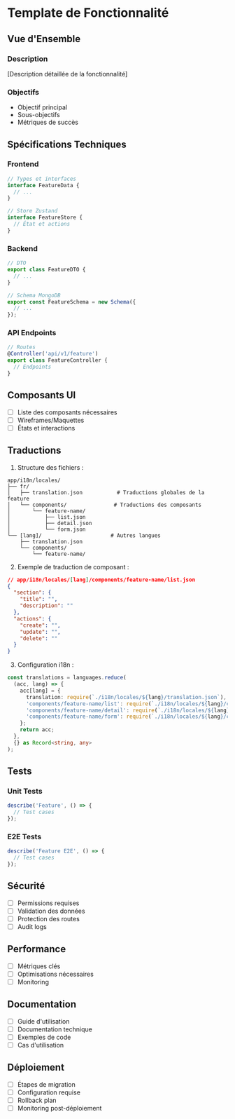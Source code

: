 # Template de Fonctionnalité

## Vue d'Ensemble

### Description

[Description détaillée de la fonctionnalité]

### Objectifs

- Objectif principal
- Sous-objectifs
- Métriques de succès

## Spécifications Techniques

### Frontend

```typescript
// Types et interfaces
interface FeatureData {
  // ...
}

// Store Zustand
interface FeatureStore {
  // État et actions
}
```

### Backend

```typescript
// DTO
export class FeatureDTO {
  // ...
}

// Schema MongoDB
export const FeatureSchema = new Schema({
  // ...
});
```

### API Endpoints

```typescript
// Routes
@Controller('api/v1/feature')
export class FeatureController {
  // Endpoints
}
```

## Composants UI

- [ ] Liste des composants nécessaires
- [ ] Wireframes/Maquettes
- [ ] États et interactions

## Traductions

1. Structure des fichiers :
```
app/i18n/locales/
├── fr/
│   ├── translation.json           # Traductions globales de la feature
│   └── components/               # Traductions des composants
│       └── feature-name/
│           ├── list.json
│           ├── detail.json
│           └── form.json
└── [lang]/                      # Autres langues
    ├── translation.json
    └── components/
        └── feature-name/
```

2. Exemple de traduction de composant :
```json
// app/i18n/locales/[lang]/components/feature-name/list.json
{
  "section": {
    "title": "",
    "description": ""
  },
  "actions": {
    "create": "",
    "update": "",
    "delete": ""
  }
}
```

3. Configuration i18n :
```typescript
const translations = languages.reduce(
  (acc, lang) => {
    acc[lang] = {
      translation: require(`./i18n/locales/${lang}/translation.json`),
      'components/feature-name/list': require(`./i18n/locales/${lang}/components/feature-name/list.json`),
      'components/feature-name/detail': require(`./i18n/locales/${lang}/components/feature-name/detail.json`),
      'components/feature-name/form': require(`./i18n/locales/${lang}/components/feature-name/form.json`),
    };
    return acc;
  },
  {} as Record<string, any>
);
```

## Tests

### Unit Tests

```typescript
describe('Feature', () => {
  // Test cases
});
```

### E2E Tests

```typescript
describe('Feature E2E', () => {
  // Test cases
});
```

## Sécurité

- [ ] Permissions requises
- [ ] Validation des données
- [ ] Protection des routes
- [ ] Audit logs

## Performance

- [ ] Métriques clés
- [ ] Optimisations nécessaires
- [ ] Monitoring

## Documentation

- [ ] Guide d'utilisation
- [ ] Documentation technique
- [ ] Exemples de code
- [ ] Cas d'utilisation

## Déploiement

- [ ] Étapes de migration
- [ ] Configuration requise
- [ ] Rollback plan
- [ ] Monitoring post-déploiement
